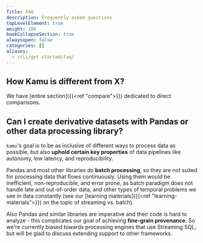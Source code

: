 ```yaml
---
Title: FAQ
description: Frequently asked questions
topLevelElement: true
weight: 100
bookCollapseSection: true
alwaysopen: false
categories: []
aliases:
  - /cli/get-started/faq/
---
```


## How Kamu is different from X?

We have [entire section]({{<ref "compare">}}) dedicated to direct comparisons.


## Can I create derivative datasets with Pandas or other data processing library?

`kamu`'s goal is to be as inclusive of different ways to process data as possible, but also **uphold certain key properties** of data pipelines like autonomy, low latency, and reproducibility. 

Pandas and most other libraries do **batch processing**, so they are not suited for processing data that flows continuously. Using them would be inefficient, non-reproducible, and error prone, as batch paradigm does not handle late and out-of-order data, and other types of temporal problems we see in data constantly (see our [learning materials]({{<ref "learning-materials">}}) on the topic of streaming vs. batch). 

Also Pandas and similar libraries are imperative and their code is hard to analyze - this complicates our goal of achieving **fine-grain provenance**. So we're currently biased towards processing engines that use Streaming SQL, but will be glad to discuss extending support to other frameworks.
